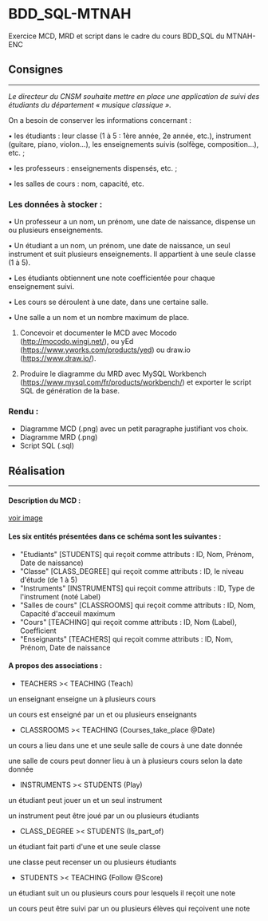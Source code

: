 # BDD_SQL-MTNAH
Exercice MCD, MRD et script dans le cadre du cours BDD_SQL du MTNAH-ENC

## Consignes
------------

*Le directeur du CNSM souhaite mettre en place une application de suivi des étudiants du département « musique classique ».*

On a besoin de conserver les informations concernant :

• les étudiants : leur classe (1 à 5 : 1ère année, 2e année, etc.), instrument (guitare, piano, violon...), les enseignements suivis (solfège, composition...), etc. ;

• les professeurs : enseignements dispensés, etc. ;

• les salles de cours : nom, capacité, etc.

### Les données à stocker :

• Un professeur a un nom, un prénom, une date de naissance, dispense un ou plusieurs enseignements.

• Un étudiant a un nom, un prénom, une date de naissance, un seul instrument et suit plusieurs enseignements. Il appartient à une seule classe (1 à 5).

• Les étudiants obtiennent une note coefficientée pour chaque enseignement suivi.

• Les cours se déroulent à une date, dans une certaine salle.

• Une salle a un nom et un nombre maximum de place.

1. Concevoir et documenter le MCD avec Mocodo (http://mocodo.wingi.net/), ou yEd (https://www.yworks.com/products/yed) ou draw.io (https://www.draw.io/).

2. Produire le diagramme du MRD avec MySQL Workbench (https://www.mysql.com/fr/products/workbench/) et exporter le script SQL de génération de la base.

### Rendu :
- Diagramme MCD (.png) avec un petit paragraphe justifiant vos choix.
- Diagramme MRD (.png)
- Script SQL (.sql)

## Réalisation
--------------
#### Description du MCD :

[voir image](MCD_CNSM.png)

#### Les six entités présentées dans ce schéma sont les suivantes :

- "Etudiants" [STUDENTS] qui reçoit comme attributs : ID, Nom, Prénom, Date de naissance)
- "Classe" [CLASS_DEGREE] qui reçoit comme attributs : ID, le niveau d'étude (de 1 à 5)
- "Instruments" [INSTRUMENTS] qui reçoit comme attributs : ID, Type de l'instrument (noté Label)
- "Salles de cours" [CLASSROOMS] qui reçoit comme attributs : ID, Nom, Capacité d'acceuil maximum
- "Cours" [TEACHING] qui reçoit comme attributs : ID, Nom (Label), Coefficient
- "Enseignants" [TEACHERS] qui reçoit comme attributs : ID, Nom, Prénom, Date de naissance

#### A propos des associations :

- TEACHERS >< TEACHING (Teach)

un enseignant enseigne un à plusieurs cours

un cours est enseigné par un et ou plusieurs enseignants

 - CLASSROOMS >< TEACHING (Courses_take_place @Date)

un cours a lieu dans une et une seule salle de cours à une date donnée

une salle de cours peut donner lieu à un à plusieurs cours selon la date donnée

- INSTRUMENTS >< STUDENTS (Play)

un étudiant peut jouer un et un seul instrument

un instrument peut être joué par un ou plusieurs étudiants

- CLASS_DEGREE >< STUDENTS (Is_part_of)

un étudiant fait parti d'une et une seule classe

une classe peut recenser un ou plusieurs étudiants

- STUDENTS >< TEACHING (Follow @Score)

un étudiant suit un ou plusieurs cours pour lesquels il reçoit une note

un cours peut être suivi par un ou plusieurs élèves qui reçoivent une note


